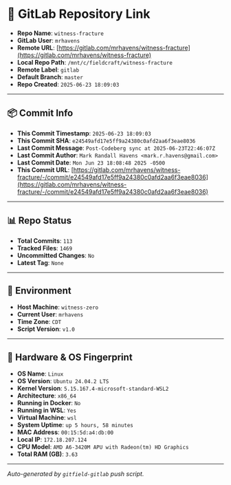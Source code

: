 # 🔗 GitLab Repository Link

- **Repo Name**: `witness-fracture`
- **GitLab User**: `mrhavens`
- **Remote URL**: [https://gitlab.com/mrhavens/witness-fracture](https://gitlab.com/mrhavens/witness-fracture)
- **Local Repo Path**: `/mnt/c/fieldcraft/witness-fracture`
- **Remote Label**: `gitlab`
- **Default Branch**: `master`
- **Repo Created**: `2025-06-23 18:09:03`

---

## 📦 Commit Info

- **This Commit Timestamp**: `2025-06-23 18:09:03`
- **This Commit SHA**: `e24549afd17e5ff9a24380c0afd2aa6f3eae8036`
- **Last Commit Message**: `Post-Codeberg sync at 2025-06-23T22:46:07Z`
- **Last Commit Author**: `Mark Randall Havens <mark.r.havens@gmail.com>`
- **Last Commit Date**: `Mon Jun 23 18:08:48 2025 -0500`
- **This Commit URL**: [https://gitlab.com/mrhavens/witness-fracture/-/commit/e24549afd17e5ff9a24380c0afd2aa6f3eae8036](https://gitlab.com/mrhavens/witness-fracture/-/commit/e24549afd17e5ff9a24380c0afd2aa6f3eae8036)

---

## 📊 Repo Status

- **Total Commits**: `113`
- **Tracked Files**: `1469`
- **Uncommitted Changes**: `No`
- **Latest Tag**: `None`

---

## 🧽 Environment

- **Host Machine**: `witness-zero`
- **Current User**: `mrhavens`
- **Time Zone**: `CDT`
- **Script Version**: `v1.0`

---

## 🧬 Hardware & OS Fingerprint

- **OS Name**: `Linux`
- **OS Version**: `Ubuntu 24.04.2 LTS`
- **Kernel Version**: `5.15.167.4-microsoft-standard-WSL2`
- **Architecture**: `x86_64`
- **Running in Docker**: `No`
- **Running in WSL**: `Yes`
- **Virtual Machine**: `wsl`
- **System Uptime**: `up 5 hours, 58 minutes`
- **MAC Address**: `00:15:5d:a4:db:00`
- **Local IP**: `172.18.207.124`
- **CPU Model**: `AMD A6-3420M APU with Radeon(tm) HD Graphics`
- **Total RAM (GB)**: `3.63`

---

_Auto-generated by `gitfield-gitlab` push script._
